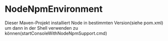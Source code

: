 # NodeNpmEnvironment
Dieser Maven-Projekt installiert Node in bestimmten Version(siehe pom.xml) um dann in der Shell verwenden zu können(startConsoleWithNodeNpmSupport.cmd)

